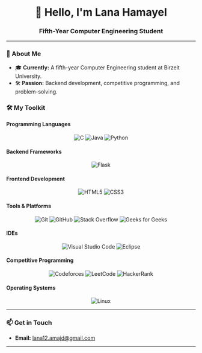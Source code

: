 <h1 align="center">👋 Hello, I'm Lana Hamayel</h1>
<h3 align="center">Fifth-Year Computer Engineering Student</h3>

---

### 🚀 About Me

- 🎓 **Currently:** A fifth-year Computer Engineering student at Birzeit University.
- 🛠️ **Passion:** Backend development, competitive programming, and problem-solving.

### 🛠️ My Toolkit

#### **Programming Languages**
<p align="center">
  <img src="https://img.shields.io/badge/C-%2300599C.svg?style=flat&logo=c&logoColor=white" alt="C" />
  <img src="https://img.shields.io/badge/Java-%23007396.svg?style=flat&logo=java&logoColor=white" alt="Java" />
  <img src="https://img.shields.io/badge/Python-%233776AB.svg?style=flat&logo=python&logoColor=white" alt="Python" />
</p>

#### **Backend Frameworks**
<p align="center">
  <img src="https://img.shields.io/badge/Flask-%23000000.svg?style=flat&logo=flask&logoColor=white" alt="Flask" />
</p>

#### **Frontend Development**
<p align="center">
  <img src="https://img.shields.io/badge/HTML5-%23E34F26.svg?style=flat&logo=html5&logoColor=white" alt="HTML5" />
  <img src="https://img.shields.io/badge/CSS3-%231572B6.svg?style=flat&logo=css3&logoColor=white" alt="CSS3" />
</p>

#### **Tools & Platforms**
<p align="center">
  <img src="https://img.shields.io/badge/Git-%23F05032.svg?style=flat&logo=git&logoColor=white" alt="Git" />
  <img src="https://img.shields.io/badge/GitHub-%23181717.svg?style=flat&logo=github&logoColor=white" alt="GitHub" />
  <img src="https://img.shields.io/badge/Stack%20Overflow-%23FE7A16.svg?style=flat&logo=stackoverflow&logoColor=white" alt="Stack Overflow" />
  <img src="https://img.shields.io/badge/Geeks%20for%20Geeks-%232F8D46.svg?style=flat&logo=geeksforgeeks&logoColor=white" alt="Geeks for Geeks" />
</p>

#### **IDEs**
<p align="center">
  <img src="https://img.shields.io/badge/VS%20Code-%23007ACC.svg?style=flat&logo=visual-studio-code&logoColor=white" alt="Visual Studio Code" />
  <img src="https://img.shields.io/badge/Eclipse-%232C2255.svg?style=flat&logo=eclipse&logoColor=white" alt="Eclipse" />
</p>

#### **Competitive Programming**
<p align="center">
  <img src="https://img.shields.io/badge/Codeforces-%231F8ACB.svg?style=flat&logo=codeforces&logoColor=white" alt="Codeforces" />
  <img src="https://img.shields.io/badge/LeetCode-%23FFA116.svg?style=flat&logo=leetcode&logoColor=white" alt="LeetCode" />
  <img src="https://img.shields.io/badge/HackerRank-%232EC866.svg?style=flat&logo=hackerrank&logoColor=white" alt="HackerRank" />
</p>

#### **Operating Systems**
<p align="center">
  <img src="https://img.shields.io/badge/Linux-%23FCC624.svg?style=flat&logo=linux&logoColor=black" alt="Linux" />
</p>

---

### 📫 Get in Touch

- **Email:** [lana12.amajd@gmail.com](mailto:lana12.amajd@gmail.com)

---
